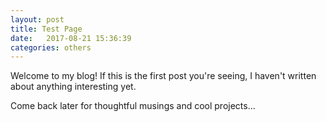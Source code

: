 ```yaml
---
layout: post
title: Test Page
date:   2017-08-21 15:36:39
categories: others
---
```


Welcome to my blog! If this is the first post you're seeing, I haven't written about anything interesting yet.

Come back later for thoughtful musings and cool projects...
